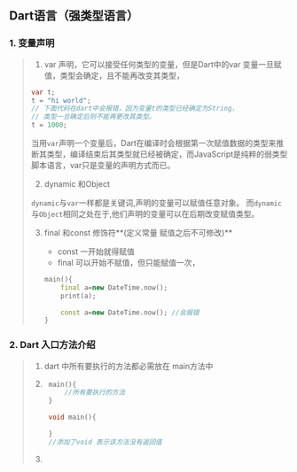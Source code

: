 ## Dart语言（强类型语言）

### 1. 变量声明

> 1. var 声明，它可以接受任何类型的变量，但是Dart中的var 变量一旦赋值，类型会确定，且不能再改变其类型，
>
>  ```dart
>  var t;
>  t = "hi world";
>  // 下面代码在dart中会报错，因为变量t的类型已经确定为String，
>  // 类型一旦确定后则不能再更改其类型。
>  t = 1000;
>  ```
>
>  当用`var`声明一个变量后，Dart在编译时会根据第一次赋值数据的类型来推断其类型，编译结束后其类型就已经被确定，而JavaScript是纯粹的弱类型脚本语言，var只是变量的声明方式而已。
>
> 2. dynamic 和Object
>
>  `dynamic`与`var`一样都是关键词,声明的变量可以赋值任意对象。 而`dynamic`与`Object`相同之处在于,他们声明的变量可以在后期改变赋值类型。
>
> 3. final 和const  修饰符**(定义常量 赋值之后不可修改)**
>
>     - const 一开始就得赋值
>     - final  可以开始不赋值，但只能赋值一次，
>
>     ```dart
>     main(){
>         final a=new DateTime.now();
>         print(a);
>         
>         const a=new DateTime.now(); //会报错
>     }
>     ```
>
>     

### 2. Dart 入口方法介绍

> 1. dart 中所有要执行的方法都必需放在  main方法中
>
> 2. ```dart
>     main(){
>         //所有要执行的方法
>     }
>     
>     void main(){
>         
>     }
>     //添加了void 表示该方法没有返回值
>     ```
>
> 3.   



